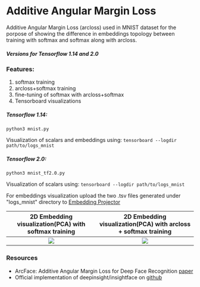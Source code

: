 # Additive Angular Margin Loss #

Additive Angular Margin Loss (arcloss) used in MNIST dataset for the porpose of showing the difference in embeddings
topology between training with softmax and softmax along with arcloss.

##### Versions for Tensorflow 1.14 and 2.0 #####

### Features: ###
1. softmax training
2. arcloss+softmax training
3. fine-tuning of softmax with arcloss+softmax
4. Tensorboard visualizations

##### Tensorflow 1.14: #####
```
python3 mnist.py
```
Visualization of scalars and embeddings using:
```tensorboard --logdir path/to/logs_mnist```
##### Tensorflow 2.0: #####
```
python3 mnist_tf2.0.py
```
Visualization of scalars using: 
```tensorboard --logdir path/to/logs_mnist```

For embeddings visualization upload the two .tsv files generated under "logs_mnist" directory to [Embedding Projector](https://projector.tensorflow.org/)

2D Embedding visualization(PCA) with softmax training             |  2D Embedding visualization(PCA) with arcloss + softmax training
:-------------------------:|:-------------------------:
![](tmp/softmaximg1.png)  |  ![](tmp/arclossimg1.png)


### Resources ###

* ArcFace: Additive Angular Margin Loss for Deep Face Recognition [paper](https://arxiv.org/pdf/1801.07698.pdf)
* Official implementation of deepinsight/insightface on [github](https://github.com/deepinsight/insightface)
